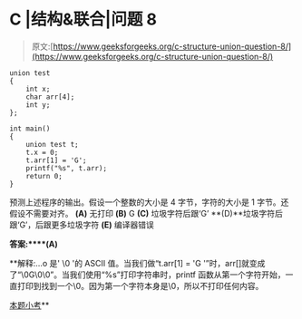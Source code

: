 # C |结构&联合|问题 8

> 原文:[https://www.geeksforgeeks.org/c-structure-union-question-8/](https://www.geeksforgeeks.org/c-structure-union-question-8/)

```
union test
{
    int x;
    char arr[4];
    int y;
};

int main()
{
    union test t;
    t.x = 0;
    t.arr[1] = 'G';
    printf("%s", t.arr);
    return 0;
}
```

预测上述程序的输出。假设一个整数的大小是 4 字节，字符的大小是 1 字节。还假设不需要对齐。
**(A)** 无打印
**(B)** G
**(C)** 垃圾字符后跟‘G’
**(D)**垃圾字符后跟‘G’，后跟更多垃圾字符
**(E)** 编译器错误

**答案:****(A)**

**解释:…o 是' \0 '的 ASCII 值。当我们做“t.arr[1] = 'G '”时，arr[]就变成了“\0G\0\0”。当我们使用“%s”打印字符串时，printf 函数从第一个字符开始，一直打印到找到一个\0。因为第一个字符本身是\0，所以不打印任何内容。

[本题小考](https://www.geeksforgeeks.org/c-language-2-gq/structure-union-gq/)**